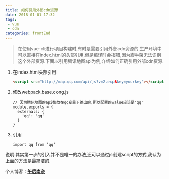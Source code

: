 ```yaml
---
title: 如何引用外部cdn资源  
date: 2018-01-01 17:32
tags:
 - vue
 - cdn          
categories: frontEnd
---
```


> 在使用vue-cli进行项目构建时,有时是需要引用外部cdn资源的,生产环境中可以直接在index.html的头部引用,但是编译时会报错,因为脚手架无法识别这个外部资源.下面以引用腾讯地图api为例,介绍如何正确引用外部cdn资源.

<!-- more -->

1. 在index.html头部引用
    ```html
    <script src="http://map.qq.com/api/js?v=2.exp&key=yourkey"></script>
    ```
2. 修改webpack.base.cong.js
    ```ecmascript 6
    // 因为腾讯地图的api都放在qq变量下输出的,所以配置的value应该是'qq'
    module.exports = {
      externals: {
        'qq': 'qq'
      }
    }
    ```
3. 引用
    ```ecmascript 6
    import qq from 'qq'
    ```

说明:其实第一步的引入并不是唯一的办法,还可以通过js创建script的方式,我认为上面的方法是最简洁的.   

个人博客：[**午后南杂**](http://recoluan.gitlab.io) 